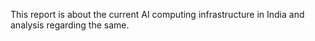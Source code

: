 This report is about the current AI computing infrastructure in India and analysis regarding the same.

